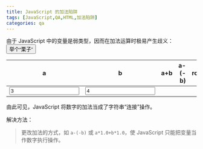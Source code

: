 ```yaml
---
title: JavaScript 的加法陷阱
tags: [JavaScript,QA,HTML,加法陷阱]
categories: qa
---
```



由于 JavaScript 中的变量是弱类型，因而在加法运算时极易产生歧义： <button onclick="count()">举个“栗子”</button>


<script language="javascript">
function count() {
	var a = document.getElementById("a").value;
	var b = document.getElementById("b").value;	
    document.getElementById("inc").innerHTML = a+b;
	document.getElementById("dec").innerHTML = a-(-b);
	document.getElementById("times").innerHTML = Math.round(a*1.0+b*1.0);
}
</script>

|a|b|a+b|a-(-b)|round(a*1.0+b*1.0)|
|:--:|:--:|--:|--:|--:|
|<input type="number" id="a" value="3">|<input type="number" id="b" value="4">|<span id="inc"></span>|<span id="dec"></span>|<span id="times"></span>|

由此可见，JavaScript 将数字的加法当成了字符串“连接”操作。

解决方法：

> 更改加法的方式，如 `a-(-b)` 或 `a*1.0+b*1.0`，使 JavaScript 只能把变量当作数字执行操作。

